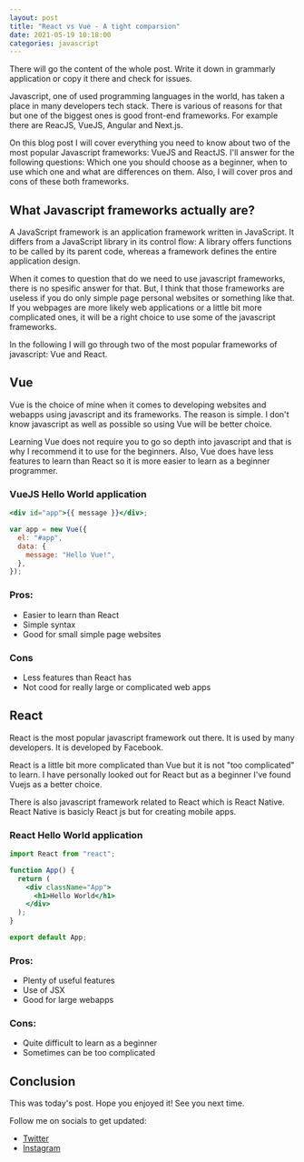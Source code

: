 ```yaml
---
layout: post
title: "React vs Vue - A tight comparsion"
date: 2021-05-19 10:18:00
categories: javascript
---
```


There will go the content of the whole post. Write it down in grammarly application or copy it there and check for issues.

Javascript, one of used programming languages in the world, has taken a place in many developers tech stack. There is various of reasons for that but one of the biggest ones is good front-end frameworks. For example there are ReacJS, VueJS, Angular and Next.js.

On this blog post I will cover everything you need to know about two of the most popular Javascript frameworks: VueJS and ReactJS. I'll answer for the following questions: Which one you should choose as a beginner, when to use which one and what are differences on them. Also, I will cover pros and cons of these both frameworks.

## What Javascript frameworks actually are?

A JavaScript framework is an application framework written in JavaScript. It differs from a JavaScript library in its control flow: A library offers functions to be called by its parent code, whereas a framework defines the entire application design.

When it comes to question that do we need to use javascript frameworks, there is no spesific answer for that. But, I think that those frameworks are useless if you do only simple page personal websites or something like that. If you webpages are more likely web applications or a little bit more complicated ones, it will be a right choice to use some of the javascript frameworks.

In the following I will go through two of the most popular frameworks of javascript: Vue and React.

## Vue

Vue is the choice of mine when it comes to developing websites and webapps using javascript and its frameworks. The reason is simple. I don't know javascript as well as possible so using Vue will be better choice.

Learning Vue does not require you to go so depth into javascript and that is why I recommend it to use for the beginners. Also, Vue does have less features to learn than React so it is more easier to learn as a beginner programmer.

### VueJS Hello World application

```jsx
<div id="app">{{ message }}</div>;

var app = new Vue({
  el: "#app",
  data: {
    message: "Hello Vue!",
  },
});
```

### Pros:

- Easier to learn than React
- Simple syntax
- Good for small simple page websites

### Cons

- Less features than React has
- Not cood for really large or complicated web apps

## React

React is the most popular javascript framework out there. It is used by many developers. It is developed by Facebook.

React is a little bit more complicated than Vue but it is not "too complicated" to learn. I have personally looked out for React but as a beginner I've found Vuejs as a better choice.

There is also javascript framework related to React which is React Native. React Native is basicly React js but for creating mobile apps.

### React Hello World application

```jsx
import React from "react";

function App() {
  return (
    <div className="App">
      <h1>Hello World</h1>
    </div>
  );
}

export default App;
```

### Pros:

- Plenty of useful features
- Use of JSX
- Good for large webapps

### Cons:

- Quite difficult to learn as a beginner
- Sometimes can be too complicated

## Conclusion

This was today's post. Hope you enjoyed it! See you next time.

Follow me on socials to get updated:

- [Twitter](https://twitter.com/sopanenm)
- [Instagram](https://instagram.com/sopanem)
